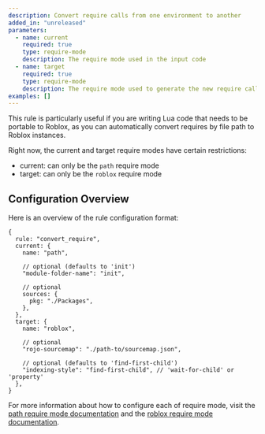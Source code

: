 ```yaml
---
description: Convert require calls from one environment to another
added_in: "unreleased"
parameters:
  - name: current
    required: true
    type: require-mode
    description: The require mode used in the input code
  - name: target
    required: true
    type: require-mode
    description: The require mode used to generate the new require calls
examples: []
---
```


This rule is particularly useful if you are writing Lua code that needs to be portable to Roblox, as you can automatically convert requires by file path to Roblox instances.

Right now, the current and target require modes have certain restrictions:

- current: can only be the `path` require mode
- target: can only be the `roblox` require mode

## Configuration Overview

Here is an overview of the rule configuration format:

```json5
{
  rule: "convert_require",
  current: {
    name: "path",

    // optional (defaults to 'init')
    "module-folder-name": "init",

    // optional
    sources: {
      pkg: "./Packages",
    },
  },
  target: {
    name: "roblox",

    // optional
    "rojo-sourcemap": "./path-to/sourcemap.json",

    // optional (defaults to 'find-first-child')
    "indexing-style": "find-first-child", // 'wait-for-child' or 'property'
  },
}
```

For more information about how to configure each of require mode, visit the [path require mode documentation](/docs/path-require-mode/) and the [roblox require mode documentation](/docs/roblox-require-mode/).
